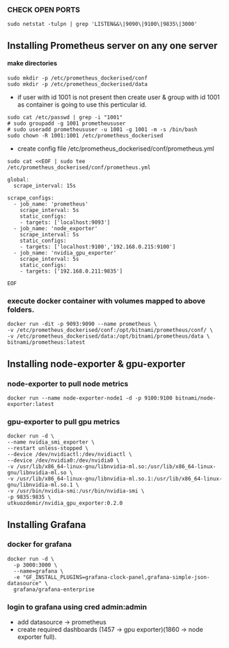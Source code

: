 ### CHECK OPEN PORTS
```
sudo netstat -tulpn | grep 'LISTEN&&\|9090\|9100\|9835\|3000'
```

## Installing Prometheus server on any one server
#### make directories
```
sudo mkdir -p /etc/prometheus_dockerised/conf
sudo mkdir -p /etc/prometheus_dockerised/data

```
- if user with id 1001 is not present then create user & group with id 1001 as container is going to use this perticular id.
  
```
sudo cat /etc/passwd | grep -i "1001"
# sudo groupadd -g 1001 prometheususer
# sudo useradd prometheususer -u 1001 -g 1001 -m -s /bin/bash
sudo chown -R 1001:1001 /etc/prometheus_dockerised
```
- create config file /etc/prometheus_dockerised/conf/prometheus.yml
  
```
sudo cat <<EOF | sudo tee /etc/prometheus_dockerised/conf/prometheus.yml

global:
  scrape_interval: 15s

scrape_configs:
  - job_name: 'prometheus'
    scrape_interval: 5s
    static_configs:
    - targets: ['localhost:9093']
  - job_name: 'node_exporter'
    scrape_interval: 5s
    static_configs:
    - targets: ['localhost:9100','192.168.0.215:9100']
  - job_name: 'nvidia_gpu_exporter'
    scrape_interval: 5s
    static_configs:
    - targets: ['192.168.0.211:9835']

EOF
```

### execute docker container with volumes mapped to above folders.
```
docker run -dit -p 9093:9090 --name prometheus \
-v /etc/prometheus_dockerised/conf:/opt/bitnami/prometheus/conf/ \
-v /etc/prometheus_dockerised/data:/opt/bitnami/prometheus/data \
bitnami/prometheus:latest
```

## Installing node-exporter & gpu-exporter
### node-exporter to pull node metrics
```
docker run --name node-exporter-node1 -d -p 9100:9100 bitnami/node-exporter:latest
```

### gpu-exporter  to pull gpu metrics
```
docker run -d \
--name nvidia_smi_exporter \
--restart unless-stopped \
--device /dev/nvidiactl:/dev/nvidiactl \
--device /dev/nvidia0:/dev/nvidia0 \
-v /usr/lib/x86_64-linux-gnu/libnvidia-ml.so:/usr/lib/x86_64-linux-gnu/libnvidia-ml.so \
-v /usr/lib/x86_64-linux-gnu/libnvidia-ml.so.1:/usr/lib/x86_64-linux-gnu/libnvidia-ml.so.1 \
-v /usr/bin/nvidia-smi:/usr/bin/nvidia-smi \
-p 9835:9835 \
utkuozdemir/nvidia_gpu_exporter:0.2.0
```

## Installing Grafana
### docker for grafana
```
docker run -d \
  -p 3000:3000 \
  --name=grafana \
  -e "GF_INSTALL_PLUGINS=grafana-clock-panel,grafana-simple-json-datasource" \
  grafana/grafana-enterprise
```
### login to grafana using cred admin:admin 
  - add datasource -> prometheus
  - create required dashboards (1457 -> gpu exporter)(1860 -> node exporter full).
